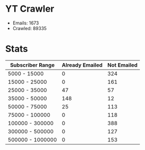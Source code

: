 # YT Crawler
- Emails: 1673
- Crawled: 89335

# Stats
| Subscriber Range  | Already Emailed | Not Emailed |
|-------|-------|-------|
| 5000 - 15000 | 0 | 324 |
| 15000 - 25000 | 0 | 161 |
| 25000 - 35000 | 47 | 57 |
| 35000 - 50000 | 148 | 12 |
| 50000 - 75000 | 25 | 113 |
| 75000 - 100000 | 0 | 118 |
| 100000 - 300000 | 0 | 388 |
| 300000 - 500000 | 0 | 127 |
| 500000 - 1000000 | 0 | 153 |
